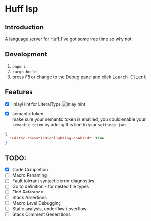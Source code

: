 # Huff lsp

## Introduction

A language server for Huff. I've got some free time so why not

## Development

1. `pnpm i`
2. `cargo build`
3. press <kbd>F5</kbd> or change to the Debug panel and click <kbd>Launch Client</kbd>

## Features

- [x] InlayHint for LiteralType
      ![inlay hint](https://user-images.githubusercontent.com/17974631/156926412-c3823dac-664e-430e-96c1-c003a86eabb2.gif)

- [x] semantic token  
       make sure your semantic token is enabled, you could enable your `semantic token` by
      adding this line to your `settings.json`

```json
{
  "editor.semanticHighlighting.enabled": true
}
```

## TODO:

- [x] Code Completion
- [ ] Macro Renaming
- [ ] Fault tolerant syntactic error diagnostics
- [ ] Go to definition - for nested file types
- [ ] Find Reference
- [ ] Stack Assertions
- [ ] Macro Level Debugging
- [ ] Static analysis, underflow / overflow
- [ ] Stack Comment Generations
